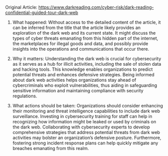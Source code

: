 Original Article: https://www.darkreading.com/cyber-risk/dark-reading-confidential-guided-tour-dark-web

1) What happened: Without access to the detailed content of the article, it can be inferred from the title that the article likely provides an exploration of the dark web and its current state. It might discuss the types of cyber threats emanating from this hidden part of the internet, the marketplaces for illegal goods and data, and possibly provide insights into the operations and communications that occur there.

2) Why it matters: Understanding the dark web is crucial for cybersecurity as it serves as a hub for illicit activities, including the sale of stolen data and hacking tools. This knowledge enables organizations to predict potential threats and enhances defensive strategies. Being informed about dark web activities helps organizations stay ahead of cybercriminals who exploit vulnerabilities, thus aiding in safeguarding sensitive information and maintaining compliance with security regulations.

3) What actions should be taken: Organizations should consider enhancing their monitoring and threat intelligence capabilities to include dark web surveillance. Investing in cybersecurity training for staff can help in recognizing how information might be leaked or used by criminals on the dark web. Collaborating with cybersecurity experts to develop comprehensive strategies that address potential threats from dark web activities may bolster an organization’s defensive posture. Furthermore, fostering strong incident response plans can help quickly mitigate any breaches emanating from this realm.